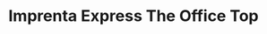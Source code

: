 ---
title: "Imprenta Express The Office Top"
url: /san-salvador-de-jujuy/imprenta-express-the-office-top/
shop: Zeitungen
---